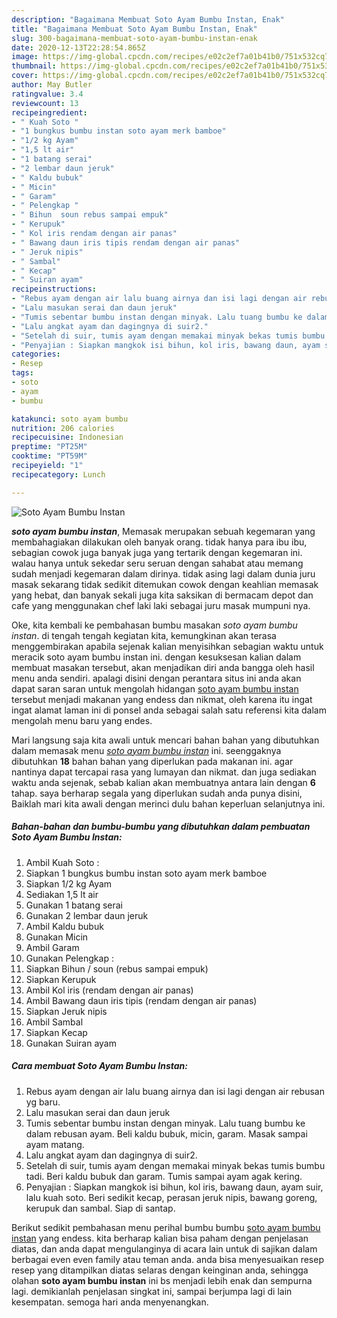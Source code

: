 ```yaml
---
description: "Bagaimana Membuat Soto Ayam Bumbu Instan, Enak"
title: "Bagaimana Membuat Soto Ayam Bumbu Instan, Enak"
slug: 300-bagaimana-membuat-soto-ayam-bumbu-instan-enak
date: 2020-12-13T22:28:54.865Z
image: https://img-global.cpcdn.com/recipes/e02c2ef7a01b41b0/751x532cq70/soto-ayam-bumbu-instan-foto-resep-utama.jpg
thumbnail: https://img-global.cpcdn.com/recipes/e02c2ef7a01b41b0/751x532cq70/soto-ayam-bumbu-instan-foto-resep-utama.jpg
cover: https://img-global.cpcdn.com/recipes/e02c2ef7a01b41b0/751x532cq70/soto-ayam-bumbu-instan-foto-resep-utama.jpg
author: May Butler
ratingvalue: 3.4
reviewcount: 13
recipeingredient:
- " Kuah Soto "
- "1 bungkus bumbu instan soto ayam merk bamboe"
- "1/2 kg Ayam"
- "1,5 lt air"
- "1 batang serai"
- "2 lembar daun jeruk"
- " Kaldu bubuk"
- " Micin"
- " Garam"
- " Pelengkap "
- " Bihun  soun rebus sampai empuk"
- " Kerupuk"
- " Kol iris rendam dengan air panas"
- " Bawang daun iris tipis rendam dengan air panas"
- " Jeruk nipis"
- " Sambal"
- " Kecap"
- " Suiran ayam"
recipeinstructions:
- "Rebus ayam dengan air lalu buang airnya dan isi lagi dengan air rebusan yg baru."
- "Lalu masukan serai dan daun jeruk"
- "Tumis sebentar bumbu instan dengan minyak. Lalu tuang bumbu ke dalam rebusan ayam. Beli kaldu bubuk, micin, garam. Masak sampai ayam matang."
- "Lalu angkat ayam dan dagingnya di suir2."
- "Setelah di suir, tumis ayam dengan memakai minyak bekas tumis bumbu tadi. Beri kaldu bubuk dan garam. Tumis sampai ayam agak kering."
- "Penyajian : Siapkan mangkok isi bihun, kol iris, bawang daun, ayam suir, lalu kuah soto. Beri sedikit kecap, perasan jeruk nipis, bawang goreng, kerupuk dan sambal. Siap di santap."
categories:
- Resep
tags:
- soto
- ayam
- bumbu

katakunci: soto ayam bumbu 
nutrition: 206 calories
recipecuisine: Indonesian
preptime: "PT25M"
cooktime: "PT59M"
recipeyield: "1"
recipecategory: Lunch

---
```



![Soto Ayam Bumbu Instan](https://img-global.cpcdn.com/recipes/e02c2ef7a01b41b0/751x532cq70/soto-ayam-bumbu-instan-foto-resep-utama.jpg)

<b><i>soto ayam bumbu instan</i></b>, Memasak merupakan sebuah kegemaran yang membahagiakan dilakukan oleh banyak orang. tidak hanya para ibu ibu, sebagian cowok juga banyak juga yang tertarik dengan kegemaran ini. walau hanya untuk sekedar seru seruan dengan sahabat atau memang sudah menjadi kegemaran dalam dirinya. tidak asing lagi dalam dunia juru masak sekarang tidak sedikit ditemukan cowok dengan keahlian memasak yang hebat, dan banyak sekali juga kita saksikan di bermacam depot dan cafe yang menggunakan chef laki laki sebagai juru masak mumpuni nya.



Oke, kita kembali ke pembahasan bumbu masakan <i>soto ayam bumbu instan</i>. di tengah tengah kegiatan kita, kemungkinan akan terasa menggembirakan apabila sejenak kalian menyisihkan sebagian waktu untuk meracik soto ayam bumbu instan ini. dengan kesuksesan kalian dalam membuat masakan tersebut, akan menjadikan diri anda bangga oleh hasil menu anda sendiri. apalagi disini dengan perantara situs ini anda akan dapat saran saran untuk mengolah hidangan <u>soto ayam bumbu instan</u> tersebut menjadi makanan yang endess dan nikmat, oleh karena itu ingat ingat alamat laman ini di ponsel anda sebagai salah satu referensi kita dalam mengolah menu baru yang endes.


Mari langsung saja kita awali untuk mencari bahan bahan yang dibutuhkan dalam memasak menu <u><i>soto ayam bumbu instan</i></u> ini. seenggaknya dibutuhkan <b>18</b> bahan bahan yang diperlukan pada makanan ini. agar nantinya dapat tercapai rasa yang lumayan dan nikmat. dan juga sediakan waktu anda sejenak, sebab kalian akan membuatnya antara lain dengan <b>6</b> tahap. saya berharap segala yang diperlukan sudah anda punya disini, Baiklah mari kita awali dengan merinci dulu bahan keperluan selanjutnya ini.

<!--inarticleads1-->

##### Bahan-bahan dan bumbu-bumbu yang dibutuhkan dalam pembuatan Soto Ayam Bumbu Instan:

1. Ambil  Kuah Soto :
1. Siapkan 1 bungkus bumbu instan soto ayam merk bamboe
1. Siapkan 1/2 kg Ayam
1. Sediakan 1,5 lt air
1. Gunakan 1 batang serai
1. Gunakan 2 lembar daun jeruk
1. Ambil  Kaldu bubuk
1. Gunakan  Micin
1. Ambil  Garam
1. Gunakan  Pelengkap :
1. Siapkan  Bihun / soun (rebus sampai empuk)
1. Siapkan  Kerupuk
1. Ambil  Kol iris (rendam dengan air panas)
1. Ambil  Bawang daun iris tipis (rendam dengan air panas)
1. Siapkan  Jeruk nipis
1. Ambil  Sambal
1. Siapkan  Kecap
1. Gunakan  Suiran ayam




<!--inarticleads2-->

##### Cara membuat Soto Ayam Bumbu Instan:

1. Rebus ayam dengan air lalu buang airnya dan isi lagi dengan air rebusan yg baru.
1. Lalu masukan serai dan daun jeruk
1. Tumis sebentar bumbu instan dengan minyak. Lalu tuang bumbu ke dalam rebusan ayam. Beli kaldu bubuk, micin, garam. Masak sampai ayam matang.
1. Lalu angkat ayam dan dagingnya di suir2.
1. Setelah di suir, tumis ayam dengan memakai minyak bekas tumis bumbu tadi. Beri kaldu bubuk dan garam. Tumis sampai ayam agak kering.
1. Penyajian : Siapkan mangkok isi bihun, kol iris, bawang daun, ayam suir, lalu kuah soto. Beri sedikit kecap, perasan jeruk nipis, bawang goreng, kerupuk dan sambal. Siap di santap.




Berikut sedikit pembahasan menu perihal bumbu bumbu <u>soto ayam bumbu instan</u> yang endess. kita berharap kalian bisa paham dengan penjelasan diatas, dan anda dapat mengulanginya di acara lain untuk di sajikan dalam berbagai even even family atau teman anda. anda bisa menyesuaikan resep resep yang ditampilkan diatas selaras dengan keinginan anda, sehingga olahan <b>soto ayam bumbu instan</b> ini bs menjadi lebih enak dan sempurna lagi. demikianlah penjelasan singkat ini, sampai berjumpa lagi di lain kesempatan. semoga hari anda menyenangkan.

